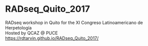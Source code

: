 # RADseq_Quito_2017
RADseq workshop in Quito for the XI Congreso Latinoamericano de Herpetología <br>
Hosted by QCAZ @ PUCE <br>
<a href="https://rdtarvin.github.io/RADseq_Quito_2017/">https://rdtarvin.github.io/RADseq_Quito_2017/</a>
